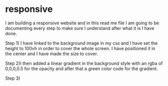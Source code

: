 # responsive
I am building a responsive website and in this read me file I am going to be documenting every step to make sure I understand after what it is I have done.

Step 1) I have linked to the background image in my css and I have set the height to 100vh in order to cover the whole screen. I have positioned it in the center and I have made the size to cover.

Step 2)I then added a linear gradient in the background style with an rgba of 0,0,0,0.5 for the opacity and after that a green color code for the gradient.

Step 3)
